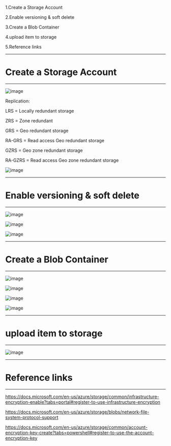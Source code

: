 
1.Create a Storage Account

2.Enable versioning & soft delete

3.Create a Blob Container

4.upload item to storage

5.Reference links








---------------------------------------------------------------------------------------------------------
# Create a Storage Account
---------------------------------------------------------------------------------------------------------

![image](https://user-images.githubusercontent.com/33985509/103046196-a705aa80-4587-11eb-9ad5-b034bc4734e4.png)


Replication:

LRS = Locally redundant storage

ZRS = Zone redundant

GRS = Geo redundant storage

RA-GRS = Read access Geo redundant storage

GZRS = Geo zone redundant storage

RA-GZRS = Read access Geo zone redundant storage


![image](https://user-images.githubusercontent.com/33985509/103046357-34e19580-4588-11eb-97a3-a10026d32bed.png)

---------------------------------------------------------------------------------------------------------
# Enable versioning & soft delete
---------------------------------------------------------------------------------------------------------

![image](https://user-images.githubusercontent.com/33985509/103046404-635f7080-4588-11eb-94bc-f7f39ab2b099.png)

![image](https://user-images.githubusercontent.com/33985509/103046542-eda7d480-4588-11eb-8655-a44d12151f82.png)

![image](https://user-images.githubusercontent.com/33985509/103046553-f7c9d300-4588-11eb-8990-7feff751c1b5.png)

---------------------------------------------------------------------------------------------------------
# Create a Blob Container
---------------------------------------------------------------------------------------------------------

![image](https://user-images.githubusercontent.com/33985509/103046846-ecc37280-4589-11eb-93d1-a365557f189f.png)

![image](https://user-images.githubusercontent.com/33985509/103046929-3449fe80-458a-11eb-8d7d-d6743ffd7554.png)

![image](https://user-images.githubusercontent.com/33985509/103046953-47f56500-458a-11eb-9350-2f469ae56415.png)

![image](https://user-images.githubusercontent.com/33985509/103046978-5774ae00-458a-11eb-925e-583574501aa4.png)

---------------------------------------------------------------------------------------------------------
# upload item to storage
---------------------------------------------------------------------------------------------------------


![image](https://user-images.githubusercontent.com/33985509/103047067-960a6880-458a-11eb-8c16-f11b1ac832a5.png)

---------------------------------------------------------------------------------------------------------
# Reference links
---------------------------------------------------------------------------------------------------------

https://docs.microsoft.com/en-us/azure/storage/common/infrastructure-encryption-enable?tabs=portal#register-to-use-infrastructure-encryption

https://docs.microsoft.com/en-us/azure/storage/blobs/network-file-system-protocol-support


https://docs.microsoft.com/en-us/azure/storage/common/account-encryption-key-create?tabs=powershell#register-to-use-the-account-encryption-key
